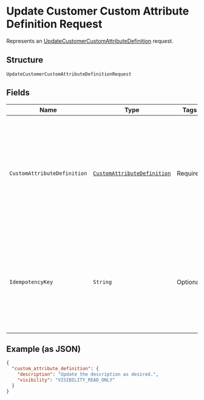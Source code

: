 
# Update Customer Custom Attribute Definition Request

Represents an [UpdateCustomerCustomAttributeDefinition](../../doc/api/customer-custom-attributes.md#update-customer-custom-attribute-definition) request.

## Structure

`UpdateCustomerCustomAttributeDefinitionRequest`

## Fields

| Name | Type | Tags | Description | Getter |
|  --- | --- | --- | --- | --- |
| `CustomAttributeDefinition` | [`CustomAttributeDefinition`](../../doc/models/custom-attribute-definition.md) | Required | Represents a definition for custom attribute values. A custom attribute definition<br>specifies the key, visibility, schema, and other properties for a custom attribute. | CustomAttributeDefinition getCustomAttributeDefinition() |
| `IdempotencyKey` | `String` | Optional | A unique identifier for this request, used to ensure idempotency. For more information,<br>see [Idempotency](https://developer.squareup.com/docs/build-basics/common-api-patterns/idempotency).<br>**Constraints**: *Maximum Length*: `45` | String getIdempotencyKey() |

## Example (as JSON)

```json
{
  "custom_attribute_definition": {
    "description": "Update the description as desired.",
    "visibility": "VISIBILITY_READ_ONLY"
  }
}
```

